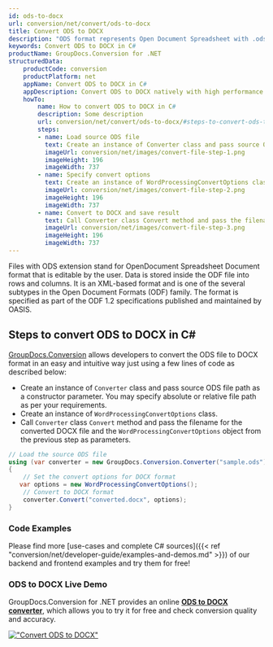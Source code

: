 ```yaml
---
id: ods-to-docx
url: conversion/net/convert/ods-to-docx
title: Convert ODS to DOCX
description: "ODS format represents Open Document Spreadsheet with .ods extension. Learn how to convert ODS to DOCX file programmatically in C# language using GroupDocs.Conversion for .NET library."
keywords: Convert ODS to DOCX in C#
productName: GroupDocs.Conversion for .NET
structuredData:
    productCode: conversion
    productPlatform: net
    appName: Convert ODS to DOCX in C#
    appDescription: Convert ODS to DOCX natively with high performance using C# language and server side GroupDocs.Conversion for .NET APIs, without the use of any software like Microsoft or Open Office.
    howTo:
        name: How to convert ODS to DOCX in C# 
        description: Some description
        url: conversion/net/convert/ods-to-docx/#steps-to-convert-ods-to-docx-in-c
        steps:
        - name: Load source ODS file 
          text: Create an instance of Converter class and pass source ODS file path as a constructor parameter. You may specify absolute or relative file path as per your requirements. 
          imageUrl: conversion/net/images/convert-file-step-1.png
          imageHeight: 196
          imageWidth: 737
        - name: Specify convert options 
          text: Create an instance of WordProcessingConvertOptions class.
          imageUrl: conversion/net/images/convert-file-step-2.png
          imageHeight: 196
          imageWidth: 737
        - name: Convert to DOCX and save result 
          text: Call Converter class Convert method and pass the filename for the converted HTML file and the WordProcessingConvertOptions object from the previous step as parameters.
          imageUrl: conversion/net/images/convert-file-step-3.png
          imageHeight: 196
          imageWidth: 737
---
```


Files with ODS extension stand for OpenDocument Spreadsheet Document format that is editable by the user. Data is stored inside the ODF file into rows and columns. It is an XML-based format and is one of the several subtypes in the Open Document Formats (ODF) family. The format is specified as part of the ODF 1.2 specifications published and maintained by OASIS.

## Steps to convert ODS to DOCX in C#

[GroupDocs.Conversion](https://products.groupdocs.com/conversion/net) allows developers to convert the ODS file to DOCX format in an easy and intuitive way just using a few lines of code as described below:

* Create an instance of `Converter` class and pass source ODS file path as a constructor parameter. You may specify absolute or relative file path as per your requirements. 
* Create an instance of `WordProcessingConvertOptions` class.
* Call `Converter` class `Convert` method and pass the filename for the converted DOCX file and the `WordProcessingConvertOptions` object from the previous step as parameters.

```csharp
// Load the source ODS file
using (var converter = new GroupDocs.Conversion.Converter("sample.ods"))
{
    // Set the convert options for DOCX format
   var options = new WordProcessingConvertOptions();
    // Convert to DOCX format
    converter.Convert("converted.docx", options);
}
```

### Code Examples

Please find more [use-cases and complete C# sources]({{< ref "conversion/net/developer-guide/examples-and-demos.md" >}}) of our backend and frontend examples and try them for free!

### ODS to DOCX Live Demo

GroupDocs.Conversion for .NET provides an online [**ODS to DOCX converter**](https://products.groupdocs.app/conversion/ods-to-docx), which allows you to try it for free and check conversion quality and accuracy.

[!["Convert ODS to DOCX"](conversion/net/images/convert-to-docx/convert-ods-to-docx.png)](https://products.groupdocs.app/conversion/ods-to-docx)